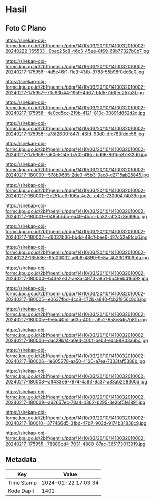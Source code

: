 # Hasil

## Foto C Plano

https://sirekap-obj-formc.kpu.go.id/2b1f/pemilu/pdpr/14/10/03/20/10/1410032010002-20240222-165533--0bec25c8-46c3-45ee-8f69-69b77327b0b7.jpg

https://sirekap-obj-formc.kpu.go.id/2b1f/pemilu/pdpr/14/10/03/20/10/1410032010002-20240217-175956--4d5e46f1-f1e3-43fb-9788-55b98f0dc6e0.jpg

https://sirekap-obj-formc.kpu.go.id/2b1f/pemilu/pdpr/14/10/03/20/10/1410032010002-20240217-175957--73c63b44-1959-4d67-bfd5-7d6fec257a3f.jpg

https://sirekap-obj-formc.kpu.go.id/2b1f/pemilu/pdpr/14/10/03/20/10/1410032010002-20240217-175958--4e0cd5cc-219b-4121-810c-30891d852d2d.jpg

https://sirekap-obj-formc.kpu.go.id/2b1f/pemilu/pdpr/14/10/03/20/10/1410032010002-20240217-175958--a78f2600-847f-43fd-93d0-dfe783fdde58.jpg

https://sirekap-obj-formc.kpu.go.id/2b1f/pemilu/pdpr/14/10/03/20/10/1410032010002-20240217-175959--a60e504e-b7d0-416c-bd96-961b537e32d0.jpg

https://sirekap-obj-formc.kpu.go.id/2b1f/pemilu/pdpr/14/10/03/20/10/1410032010002-20240217-180000--578b9685-2de0-45b3-9ac8-d2715ab25845.jpg

https://sirekap-obj-formc.kpu.go.id/2b1f/pemilu/pdpr/14/10/03/20/10/1410032010002-20240217-180001--2c251ac9-106a-4e2c-a4c2-73090474b39e.jpg

https://sirekap-obj-formc.kpu.go.id/2b1f/pemilu/pdpr/14/10/03/20/10/1410032010002-20240217-180001--0485b5bb-ea49-4bac-ba32-aff3078e696b.jpg

https://sirekap-obj-formc.kpu.go.id/2b1f/pemilu/pdpr/14/10/03/20/10/1410032010002-20240217-180002--d6037b36-bbdd-48c1-bee6-427c52e8fcb6.jpg

https://sirekap-obj-formc.kpu.go.id/2b1f/pemilu/pdpr/14/10/03/20/10/1410032010002-20240222-165536--9fd00032-a6b6-4899-9e8a-4b2309109bfa.jpg

https://sirekap-obj-formc.kpu.go.id/2b1f/pemilu/pdpr/14/10/03/20/10/1410032010002-20240217-180004--b43e2e32-ae3a-4973-a851-5b49eb416592.jpg

https://sirekap-obj-formc.kpu.go.id/2b1f/pemilu/pdpr/14/10/03/20/10/1410032010002-20240217-180005--e0637fbd-4cc8-472b-a840-fcb3f856c8c3.jpg

https://sirekap-obj-formc.kpu.go.id/2b1f/pemilu/pdpr/14/10/03/20/10/1410032010002-20240217-180005--9e6c405f-a63a-401c-a9c2-658e8d57b81b.jpg

https://sirekap-obj-formc.kpu.go.id/2b1f/pemilu/pdpr/14/10/03/20/10/1410032010002-20240217-180006--dac29b14-a0ed-400f-beb3-edc98833a6bc.jpg

https://sirekap-obj-formc.kpu.go.id/2b1f/pemilu/pdpr/14/10/03/20/10/1410032010002-20240217-180006--1e605278-aa50-4100-a7ea-7333faf5388b.jpg

https://sirekap-obj-formc.kpu.go.id/2b1f/pemilu/pdpr/14/10/03/20/10/1410032010002-20240217-180008--aff433e6-7974-4a83-9a37-a83ab228300d.jpg

https://sirekap-obj-formc.kpu.go.id/2b1f/pemilu/pdpr/14/10/03/20/10/1410032010002-20240217-180009--a62657ec-78a4-4362-b295-3e2bf5fe1891.jpg

https://sirekap-obj-formc.kpu.go.id/2b1f/pemilu/pdpr/14/10/03/20/10/1410032010002-20240217-180010--377466d5-31bd-47b7-903d-9174b31838c9.jpg

https://sirekap-obj-formc.kpu.go.id/2b1f/pemilu/pdpr/14/10/03/20/10/1410032010002-20240217-175955--78889cd4-7031-4880-87ac-365173013919.jpg


## Metadata

| Key        | Value               |
| ---------- | ------------------- |
| Time Stamp | 2024-02-22 17:03:34 |
| Kode Dapil | 1401                |



